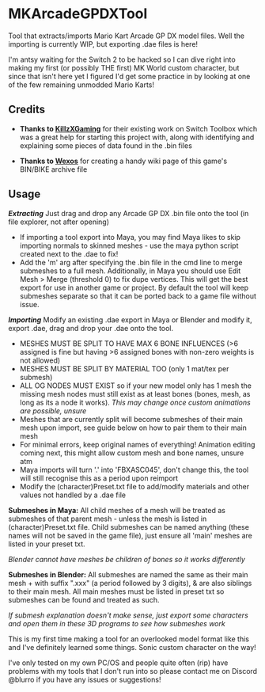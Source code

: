 # MKArcadeGPDXTool
Tool that extracts/imports Mario Kart Arcade GP DX model files. Well the importing is currently WIP, but exporting .dae files is here!

I'm antsy waiting for the Switch 2 to be hacked so I can dive right into making my first (or possibly THE first) MK World custom character, but since that isn't here yet I figured I'd get some practice in by looking at one of the few remaining unmodded Mario Karts!

## Credits

- **Thanks to [KillzXGaming](https://github.com/killzxgaming)** for their existing work on Switch Toolbox which was a great help for starting this project with, along with identifying and explaining some pieces of data found in the .bin files

- **Thanks to [Wexos](https://github.com/Wexos)** for creating a handy wiki page of this game's BIN/BIKE archive file

## Usage

***Extracting*** Just drag and drop any Arcade GP DX .bin file onto the tool (in file explorer, not after opening)
- If importing a tool export into Maya, you may find Maya likes to skip importing normals to skinned meshes - use the maya python script created next to the .dae to fix!
- Add the 'm' arg after specifying the .bin file in the cmd line to merge submeshes to a full mesh. Additionally, in Maya you should use Edit Mesh > Merge (threshold 0) to fix dupe vertices. This will get the best export for use in another game or project. By default the tool will keep submeshes separate so that it can be ported back to a game file without issue.

***Importing*** Modify an existing .dae export in Maya or Blender and modify it, export .dae, drag and drop your .dae onto the tool.
- MESHES MUST BE SPLIT TO HAVE MAX 6 BONE INFLUENCES (>6 assigned is fine but having >6 assigned bones with non-zero weights is not allowed)
- MESHES MUST BE SPLIT BY MATERIAL TOO (only 1 mat/tex per submesh)
- ALL OG NODES MUST EXIST so if your new model only has 1 mesh the missing mesh nodes must still exist as at least bones (bones, mesh, as long as its a node it works). *This may change once custom animations are possible, unsure*
- Meshes that are currently split will become submeshes of their main mesh upon import, see guide below on how to pair them to their main mesh
- For minimal errors, keep original names of everything! Animation editing coming next, this might allow custom mesh and bone names, unsure atm
- Maya imports will turn '.' into 'FBXASC045', don't change this, the tool will still recognise this as a period upon reimport
- Modify the (character)Preset.txt file to add/modify materials and other values not handled by a .dae file

**Submeshes in Maya:** All child meshes of a mesh will be treated as submeshes of that parent mesh - unless the mesh is listed in (character)Preset.txt file.
Child submeshes can be named anything (these names will not be saved in the game file), just ensure all 'main' meshes are listed in your preset txt.

*Blender cannot have meshes be children of bones so it works differently*

**Submeshes in Blender:** All submeshes are named the same as their main mesh + with suffix ".xxx" (a period followed by 3 digits), & are also siblings to their main mesh.
All main meshes must be listed in preset txt so submeshes can be found and treated as such.

*If submesh explanation doesn't make sense, just export some characters and open them in these 3D programs to see how submeshes work*

This is my first time making a tool for an overlooked model format like this and I've definitely learned some things. Sonic custom character on the way!

I've only tested on my own PC/OS and people quite often (rip) have problems with my tools that I don't run into so please contact me on Discord @blurro if you have any issues or suggestions!
